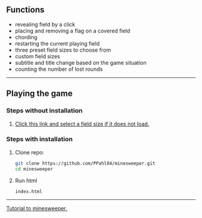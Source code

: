 ## Functions

- revealing field by a click
- placing and removing a flag on a covered field
- chording
- restarting the current playing field
- three preset field sizes to choose from
- custom field sizes
- subtitle and title change based on the game situation
- counting the number of lost rounds

---

## Playing the game

### Steps without installation

1. [Click this link and select a field size if it does not load.](https://html-preview.github.io/?url=https://github.com/PPahl04/minesweeper/blob/main/index.html)

### Steps with installation

1. Clone repo:
   ```bash
   git clone https://github.com/PPahl04/minesweeper.git
   cd minesweeper

2. Run html
    ```bash
    index.html

---

[Tutorial to minesweeper.](https://www.youtube.com/watch?v=9Qh6fUlhUrs&ab_channel=TSSSwag)
